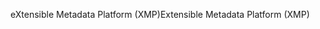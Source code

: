 <span data-ttu-id="af858-101">eXtensible Metadata Platform (XMP)</span><span class="sxs-lookup"><span data-stu-id="af858-101">Extensible Metadata Platform (XMP)</span></span>